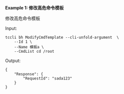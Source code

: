 **Example 1: 修改高危命令模板**

修改高危命令模板

Input: 

```
tccli bh ModifyCmdTemplate --cli-unfold-argument  \
    --Id 1 \
    --Name 模板a \
    --CmdList cd /root
```

Output: 
```
{
    "Response": {
        "RequestId": "sada123"
    }
}
```

